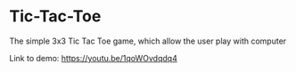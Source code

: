 # Tic-Tac-Toe
The simple 3x3 Tic Tac Toe game, which allow the user play with computer

Link to demo: https://youtu.be/1qoWOvdqdq4
